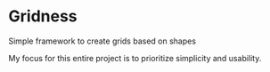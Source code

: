 # Gridness
Simple framework to create grids based on shapes

My focus for this entire project is to prioritize simplicity and usability.
